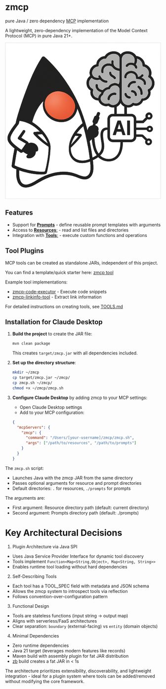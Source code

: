 # zmcp
pure Java / zero dependency [MCP](https://modelcontextprotocol.io) implementation

A lightweight, zero-dependency implementation of the Model Context Protocol (MCP) in pure Java 21+.

![MCP Duke](mcpduke.png)


## Features

- Support for [**Prompts**](https://modelcontextprotocol.io/specification/2025-06-18/server/prompts) - define reusable prompt templates with arguments
- Access to [**Resources**:](https://modelcontextprotocol.io/specification/2025-06-18/server/resources) - read and list files and directories
- Integration with [**Tools**:](https://modelcontextprotocol.io/specification/2025-06-18/server/tools) - execute custom functions and operations

## Tool Plugins

MCP tools can be created as standalone JARs, independent of this project. 

You can find a template/quick starter here: [zmcp tool](https://github.com/adamBien/zmcp-tool)

Example tool implementations:
- [zmcp-code-executor](https://github.com/AdamBien/zmcp-code-executor) - Execute code snippets
- [zmcp-linkinfo-tool](https://github.com/AdamBien/zmcp-linkinfo-tool) - Extract link information

For detailed instructions on creating tools, see [TOOLS.md](TOOLS.md)

## Installation for Claude Desktop

1. **Build the project** to create the JAR file:
   ```bash
   mvn clean package
   ```
   This creates `target/zmcp.jar` with all dependencies included.

2. **Set up the directory structure**:
   ```bash
   mkdir ~/zmcp
   cp target/zmcp.jar ~/zmcp/
   cp zmcp.sh ~/zmcp/
   chmod +x ~/zmcp/zmcp.sh
   ```

3. **Configure Claude Desktop** by adding zmcp to your MCP settings:
   - Open Claude Desktop settings
   - Add to your MCP configuration:
   ```json
   {
     "mcpServers": {
       "zmcp": {
         "command": "/Users/[your-username]/zmcp/zmcp.sh",
         "args": ["/path/to/resources", "/path/to/prompts"]
       }
     }
   }
   ```

The `zmcp.sh` script:
- Launches Java with the zmcp JAR from the same directory
- Passes optional arguments for resource and prompt directories
- Default directories: `.` for resources, `./prompts` for prompts

The arguments are:
- First argument: Resource directory path (default: current directory)
- Second argument: Prompts directory path (default: ./prompts)

# Key Architectural Decisions

  1. Plugin Architecture via Java SPI

  - Uses Java Service Provider Interface for dynamic tool discovery
  - Tools implement `Function<Map<String,Object>, Map<String, String>>`
  - Enables runtime tool loading without hard dependencies

  2. Self-Describing Tools

  - Each tool has a TOOL_SPEC field with metadata and JSON schema
  - Allows the zmcp system to introspect tools via reflection
  - Follows convention-over-configuration pattern

  3. Functional Design

  - Tools are stateless functions (input string → output map)
  - Aligns with serverless/FaaS architectures
  - Clear separation: `boundary` (external-facing) vs `entity` (domain objects)

  4. Minimal Dependencies

  - Zero runtime dependencies
  - Java 21 target (leverages modern features like records)
  - Maven build with assembly plugin for fat JAR distribution
  - [zb](https://github.com/adamBien/zb) build creates a fat JAR in < 1s

  The architecture prioritizes extensibility, discoverability, and
  lightweight integration - ideal for a plugin system where tools can be
  added/removed without modifying the core framework.
